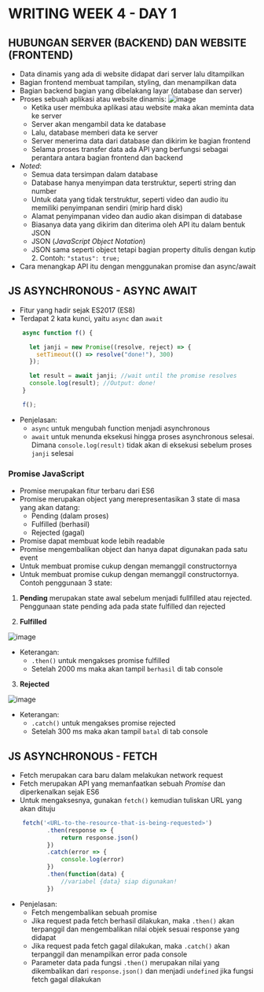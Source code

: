 # WRITING WEEK 4 - DAY 1
## HUBUNGAN SERVER (BACKEND) DAN WEBSITE (FRONTEND)
- Data dinamis yang ada di website didapat dari server lalu ditampilkan
- Bagian frontend membuat tampilan, styling, dan menampilkan data
- Bagian backend bagian yang dibelakang layar (database dan server)
- Proses sebuah aplikasi atau website dinamis:
![image](https://user-images.githubusercontent.com/85722923/196163650-dfea2a99-2522-49e7-aa82-4b17860d3aa1.png)
  - Ketika user membuka aplikasi atau website maka akan meminta data ke server
  - Server akan mengambil data ke database
  - Lalu, database memberi data ke server
  - Server menerima data dari database dan dikirim ke bagian frontend
  - Selama proses transfer data ada API yang berfungsi sebagai perantara antara bagian frontend dan backend
- *Noted*:
  - Semua data tersimpan dalam database
  - Database hanya menyimpan data terstruktur, seperti string dan number
  - Untuk data yang tidak terstruktur, seperti video dan audio itu memiliki penyimpanan sendiri (mirip hard disk)
  - Alamat penyimpanan video dan audio akan disimpan di database
  - Biasanya data yang dikirim dan diterima oleh API itu dalam bentuk JSON
  - JSON (*JavaScript Object Notation*)
  - JSON sama seperti object tetapi bagian property ditulis dengan kutip 2. Contoh: `"status": true;`
- Cara menangkap API itu dengan menggunakan promise dan async/await

## JS ASYNCHRONOUS - ASYNC AWAIT
- Fitur yang hadir sejak ES2017 (ES8)
- Terdapat 2 kata kunci, yaitu `async` dan `await`
```js
    async function f() {

      let janji = new Promise((resolve, reject) => {
        setTimeout(() => resolve("done!"), 300)
      });

      let result = await janji; //wait until the promise resolves
      console.log(result); //Output: done!
    }

    f();
```
- Penjelasan:
  - `async` untuk mengubah function menjadi asynchronous
  - `await` untuk menunda eksekusi hingga proses asynchronous selesai. Dimana `console.log(result)` tidak akan di eksekusi sebelum proses `janji` selesai

### Promise JavaScript
- Promise merupakan fitur terbaru dari ES6
- Promise merupakan object yang merepresentasikan 3 state di masa yang akan datang:
  - Pending (dalam proses)
  - Fulfilled (berhasil)
  - Rejected (gagal)
- Promise dapat membuat kode lebih readable
- Promise mengembalikan object dan hanya dapat digunakan pada satu event
- Untuk membuat promise cukup dengan memanggil constructornya
- Untuk membuat promise cukup dengan memanggil constructornya. Contoh penggunaan 3 state:

1. **Pending** merupakan state awal sebelum menjadi fullfilled atau rejected. Penggunaan state pending ada pada state fulfilled dan rejected

2. **Fulfilled**


![image](https://user-images.githubusercontent.com/85722923/194790834-ccbf9b76-78a3-4627-96b2-52b9118ff8e0.png)
- Keterangan:
  - `.then()` untuk mengakses promise fulfilled
  - Setelah 2000 ms maka akan tampil `berhasil` di tab console

3. **Rejected**


![image](https://user-images.githubusercontent.com/85722923/194790893-fe17a394-068f-44de-8cd9-cc11d3fb2ed8.png)
- Keterangan:
  - `.catch()` untuk mengakses promise rejected
  - Setelah 300 ms maka akan tampil `batal` di tab console

## JS ASYNCHRONOUS - FETCH
- Fetch merupakan cara baru dalam melakukan network request
- Fetch merupakan API yang memanfaatkan sebuah *Promise* dan diperkenalkan sejak ES6
- Untuk mengaksesnya, gunakan `fetch()` kemudian tuliskan URL yang akan dituju
```js
    fetch('<URL-to-the-resource-that-is-being-requested>')
           .then(response => {
               return response.json()
           })
           .catch(error => {
               console.log(error)
           })
           .then(function(data) {
               //variabel {data} siap digunakan! 
           })
```
- Penjelasan:
  - Fetch mengembalikan sebuah promise
  - Jika request pada fetch berhasil dilakukan, maka `.then()` akan terpanggil dan mengembalikan nilai objek sesuai response yang didapat
  - Jika request pada fetch gagal dilakukan, maka `.catch()` akan terpanggil dan menampilkan error pada console
  - Parameter data pada fungsi `.then()` merupakan nilai yang dikembalikan dari `response.json()` dan menjadi `undefined` jika fungsi fetch gagal dilakukan
